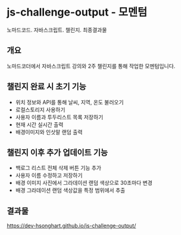 # js-challenge-output - 모멘텀
노마드코드. 자바스크립트. 챌린지. 최종결과물


## 개요
노마드코더에서 자바스크립트 강의와 2주 챌린지를 통해 작업한 모멘텀입니다.

## 챌린지 완료 시 초기 기능
- 위치 정보와 API를 통해 날씨, 지역, 온도 불러오기
- 로컬스토리지 사용하기
- 사용자 이름과 투두리스트 목록 저장하기
- 현재 시간 실시간 출력
- 배경이미지와 인삿말 랜덤 출력

## 챌린지 이후 추가 업데이트 기능
- 백로그 리스트 전체 삭제 버튼 기능 추가
- 사용자 이름 수정하고 저장하기
- 배경 이미지 사진에서 그라데이션 랜덤 색상으로 30초마다 변경
- 배경 그라데이션 랜덤 색상값을 특정 범위에서 추출

## 결과물
https://dev-hsonghart.github.io/js-challenge-output/
